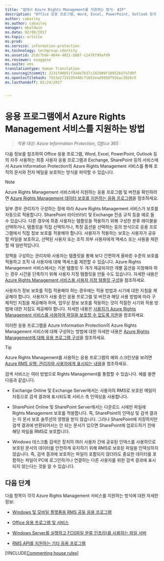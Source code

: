 ```yaml
---
title: "앱에서 Azure Rights Management를 지원하는 방식- AIP"
description: "Office 응용 프로그램, Word, Excel, PowerPoint, Outlook 등의 자주 사용하는 최종 사용자 응용 프로그램과 Exchange, SharePoint 등의 서비스에서 Azure Information Protection의 Azure Rights Management 서비스를 통해 조직의 문서와 전자 메일을 보호하는 방식을 파악합니다."
author: cabailey
ms.author: cabailey
manager: mbaldwin
ms.date: 02/08/2017
ms.topic: article
ms.prod: 
ms.service: information-protection
ms.technology: techgroup-identity
ms.assetid: 2cdc7bde-4044-4021-b887-11476f99afd9
ms.reviewer: esaggese
ms.suite: ems
translationtype: Human Translation
ms.sourcegitcommit: 2131f40b51f34de7637c242909f10952b1fa7d9f
ms.openlocfilehash: 7553e2719195448c71653ead9950f92bac3928c5
ms.lasthandoff: 02/24/2017


---
```


# <a name="how-applications-support-the-azure-rights-management-service"></a>응용 프로그램에서 Azure Rights Management 서비스를 지원하는 방법

>*적용 대상: Azure Information Protection, Office 365*

다음 정보를 참조하여 Office 응용 프로그램, Word, Excel, PowerPoint, Outlook 등의 자주 사용하는 최종 사용자 응용 프로그램과 Exchange, SharePoint 등의 서비스에서 Azure Information Protection의 Azure Rights Management 서비스를 통해 조직의 문서와 전자 메일을 보호하는 방식을 파악할 수 있습니다. 
> [!NOTE]
> Azure Rights Management 서비스에서 지원하는 응용 프로그램 및 버전을 확인하려면 [Azure Rights Management 데이터 보호를 지원하는 응용 프로그램](../get-started/requirements-applications.md)을 참조하세요.

일부 경우 관리자가 구성하는 정에 따라 Azure Rights Management 서비스가 보호를 자동으로 적용합니다. SharePoint 라이브러리 및 Exchange 전송 규칙 등을 예로 들 수 있습니다. 다른 경우에 최종 사용자는 템플릿을 적용하기 위해 구성한 분류 레이블을 선택하거나, 템플릿을 직접 선택하거나, 특정 옵션을 선택하는 등의 방식으로 응용 프로그램에서 직접 정보 보호를 적용해야 합니다. 사용자가 적용하는 보호는 사용자가 공유할 파일을 보호하고, 선택된 사용자 또는 조직 외부 사용자에게 액세스 또는 사용을 제한할 때 일반적입니다.

정책을 구성하는 관리자와 사용자는 템플릿을 통해 보다 간편하게 올바른 수준의 보호를 적용하고 조직 내 사용자에 대해 액세스를 제한할 수 있습니다. Azure Rights Management 서비스에서는 기본 템플릿 두 개가 제공되지만 개별 옵션을 지정해야 하는 경우 시간을 단축하기 위해 사용자 지정 템플릿을 만들 수도 있습니다. 자세한 내용은 [Azure Rights Management 서비스용 사용자 지정 템플릿 구성](../deploy-use/configure-custom-templates.md)을 참조하세요.

사용자가 정보 보호를 직접 적용해야 하는 경우에는 적용 방법과 시기에 대한 지침을 제공해야 합니다. 사용자가 사용 중인 응용 프로그램 및 버전과 해당 사용 방법에 따라 구체적인 지침을 제공해야 하며, 업무상 정보 보호를 적용하는 것이 적절한 시기와 적용 방법에 대한 지침도 제공해야 합니다. 자세한 내용은 [사용자가 Azure Rights Management 서비스를 사용하여 파일을 보호할 수 있도록 지원](../deploy-use/help-users.md)을 참조하세요.

이러한 응용 프로그램을 Azure Information Protection의 Azure Rights Management 서비스에 대해 구성하는 방법에 대한 자세한 내용은 [Azure Rights Management에 대해 응용 프로그램 구성](../deploy-use/configure-applications.md)을 참조하세요.

> [!TIP]
> Azure Rights Management를 사용하는 응용 프로그램의 예와 스크린샷을 보려면 [Azure RMS 실행: 관리자와 사용자에게 표시되는 내용](what-admins-users-see.md)을 참조하세요.

검색 서비스는 여러 방법으로 Rights Management를 통합할 수 있습니다. 예를 들면 다음과 같습니다. 

- Exchange Online 및 Exchange Server에서는 사용자의 RMS로 보호된 메일이 자동으로 검색 결과에 표시되도록 서비스 측 인덱싱을 사용합니다. 

- SharePoint Online 및 SharePoint Server에서는 다운로드 시에만 파일에 Rights Management 보호를 적용합니다. 즉, SharePoint의 인덱싱 및 검색 결과는 이 문서 보호 솔루션의 영향을 받지 않습니다. 그러나 SharePoint에 저장하지만 검색 결과에 반환되어서는 안 되는 문서가 있으면 SharePoint에 업로드하기 전에 해당 파일을 RMS로 보호합니다.

- Windows 데스크톱 검색은 장치의 여러 사용자 간에 공유된 인덱스를 사용하므로 보호된 문서의 데이터를 안전하게 유지하기 위해 RMS로 보호된 파일을 인덱싱하지 않습니다. 즉, 검색 결과에 보호하는 파일이 포함되지 않더라도 중요한 데이터를 포함하는 파일이 PC에 로그인하거나 연결하는 다른 사용자를 위한 검색 결과에 표시되지 않는다는 것을 알 수 있습니다. 



## <a name="next-steps"></a>다음 단계

다음 항목이 각각 Azure Rights Management 서비스를 지원하는 방식에 대한 자세한 정보:

-   [Windows 및 모바일 플랫폼용 RMS 공유 응용 프로그램](sharing-app-support.md)

-   [Office 응용 프로그램 및 서비스](office-apps-services-support.md)

-   [Windows Server를 실행하고 FCI(파일 분류 인프라)를 사용하는 파일 서버](file-server-support.md)

-   [RMS API를 지원하는 기타 응용 프로그램](api-support.md)

[!INCLUDE[Commenting house rules](../includes/houserules.md)]


